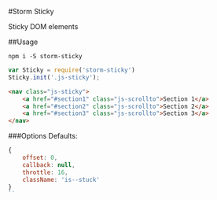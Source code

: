 #Storm Sticky

Sticky DOM elements

##Usage
```
npm i -S storm-sticky
```

```javascript
var Sticky = require('storm-sticky')
Sticky.init('.js-sticky');
```

```html
<nav class="js-sticky">
    <a href="#section1" class="js-scrollto">Section 1</a>
    <a href="#section2" class="js-scrollto">Section 2</a>
    <a href="#section3" class="js-scrollto">Section 3</a>
</nav>
```

###Options
Defaults:

```javascript
{
    offset: 0,
    callback: null,
    throttle: 16,
    className: 'is--stuck'
}
``